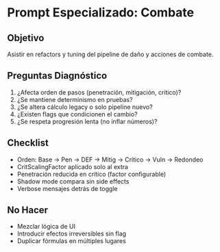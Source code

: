 # Prompt Especializado: Combate

## Objetivo
Asistir en refactors y tuning del pipeline de daño y acciones de combate.

## Preguntas Diagnóstico
1. ¿Afecta orden de pasos (penetración, mitigación, crítico)?
2. ¿Se mantiene determinismo en pruebas?
3. ¿Se altera cálculo legacy o solo pipeline nuevo?
4. ¿Existen flags que condicionen el cambio?
5. ¿Se respeta progresión lenta (no inflar números)?

## Checklist
- Orden: Base → Pen → DEF → Mitig → Crítico → Vuln → Redondeo
- CritScalingFactor aplicado solo al extra
- Penetración reducida en crítico (factor configurable)
- Shadow mode compara sin side effects
- Verbose mensajes detrás de toggle

## No Hacer
- Mezclar lógica de UI
- Introducir efectos irreversibles sin flag
- Duplicar fórmulas en múltiples lugares
